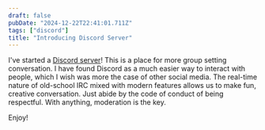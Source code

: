 ```yaml
---
draft: false
pubDate: "2024-12-22T22:41:01.711Z"
tags: ["discord"]
title: "Introducing Discord Server"
---
```


I've started a [Discord server](https://discord.gg/p9WFChR9gK)!
This is a place for more group setting conversation. I have found Discord as a much easier way to interact with people, which I wish was more the case of other social media. The real-time nature of old-school IRC mixed with modern features allows us to make fun, creative conversation. Just abide by the code of conduct of being respectful. With anything, moderation is the key.

Enjoy!
